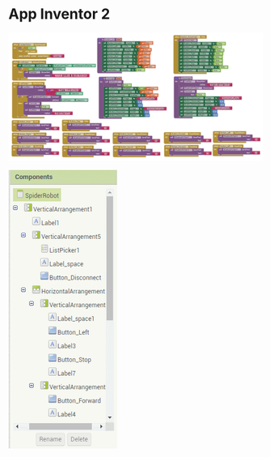 # App Inventor 2

![블록](./assets/app_inventor_blocks.PNG)

![블록](./assets/app_inventor_interface.gif)

